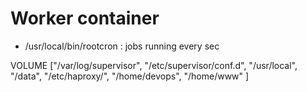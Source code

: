 
# Worker container

- /usr/local/bin/rootcron : jobs running every sec

VOLUME ["/var/log/supervisor", "/etc/supervisor/conf.d", "/usr/local", "/data", "/etc/haproxy/", "/home/devops", "/home/www" ]
